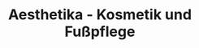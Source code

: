 ---
title: "Aesthetika - Kosmetik und Fußpflege"
url: /herzogenaurach/aesthetika-kosmetik-und-fusspflege/
shop: Kosmetik
---